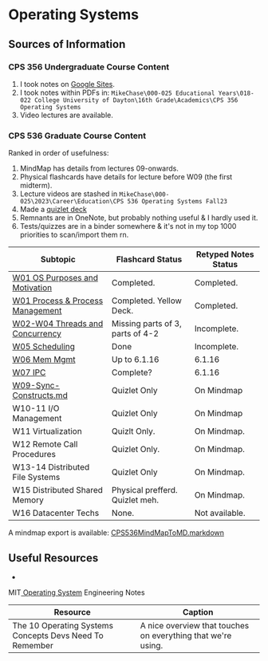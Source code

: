 # Operating Systems

## Sources of Information

### CPS 356 Undergraduate Course Content

1. I took notes on [Google Sites](https://sites.google.com/view/cps356/home).
2. I took notes within PDFs
   in: `MikeChase\000-025 Educational Years\018-022 College University of Dayton\16th Grade\Academics\CPS 356 Operating Systems`
3. Video lectures are available.

### CPS 536 Graduate Course Content
Ranked in order of usefulness:
1. MindMap has details from lectures 09-onwards.
2. Physical flashcards have details for lecture before W09 (the first midterm).
3. Lecture videos are stashed in `MikeChase\000-025\2023\Career\Education\CPS 536 Operating Systems Fall23`
4. Made a [quizlet deck](https://quizlet.com/mikechase3/folders/ud-cps536f23-operating-systems?i=ss8s&x=1xqt)
5. Remnants are in OneNote, but probably nothing useful & I hardly used it.
6. Tests/quizzes are in a binder somewhere & it's not in my top 1000 priorities to scan/import them rn.

| Subtopic                                                          | Flashcard Status                 | Retyped Notes Status |
|-------------------------------------------------------------------|----------------------------------|----------------------|
| [W01 OS Purposes and Motivation](W01-OperatingSystemsPurpose.md)  | Completed.                       | Completed.           |
| [W01 Process & Process Management](W01-ProcessManagement.md)      | Completed. Yellow Deck.          | Completed.           |
| [W02-W04 Threads and Concurrency](W02-threads-and-concurrency.md) | Missing parts of 3, parts of 4-2 | Incomplete.          |
| [W05 Scheduling](W05-Scheduling.md)                               | Done                             | Incomplete.          |
| [W06 Mem Mgmt](W06-MemoryManagement.md)                           | Up to 6.1.16                     | 6.1.16               |
| [W07 IPC](W07-IPC.md)                                             | Complete?                        | 6.1.16               |
| [W09-Sync-Constructs.md](W09-Sync-Constructs.md)                  | Quizlet Only                     | On Mindmap           |
| W10-11 I/O Management                                             | Quizlet Only                     | On Mindmap           |
| W11 Virtualization                                                | Quizlt Only.                     | On Mindmap.          |
| W12 Remote Call Procedures                                        | Quizlet Only.                    | On Mindmap.          |
| W13-14 Distributed File Systems                                   | Quizlet Only                     | On Mindmap.          |
| W15 Distributed Shared Memory                                     | Physical prefferd. Quizlet meh.  | On Mindmap.          |
| W16 Datacenter Techs                                              | None.                            | Not available.       |

A mindmap export is available: [CPS536MindMapToMD.markdown](CPS536MindMapToMD.markdown)

## Useful Resources

*
MIT[ Operating System](https://ocw.mit.edu/courses/6-828-operating-system-engineering-fall-2012/pages/lecture-notes-and-readings/)
Engineering Notes

| Resource                                                | Caption                                                      |
|---------------------------------------------------------|--------------------------------------------------------------|
| The 10 Operating Systems Concepts Devs Need To Remember | A nice overview that touches on everything that we're using. |
